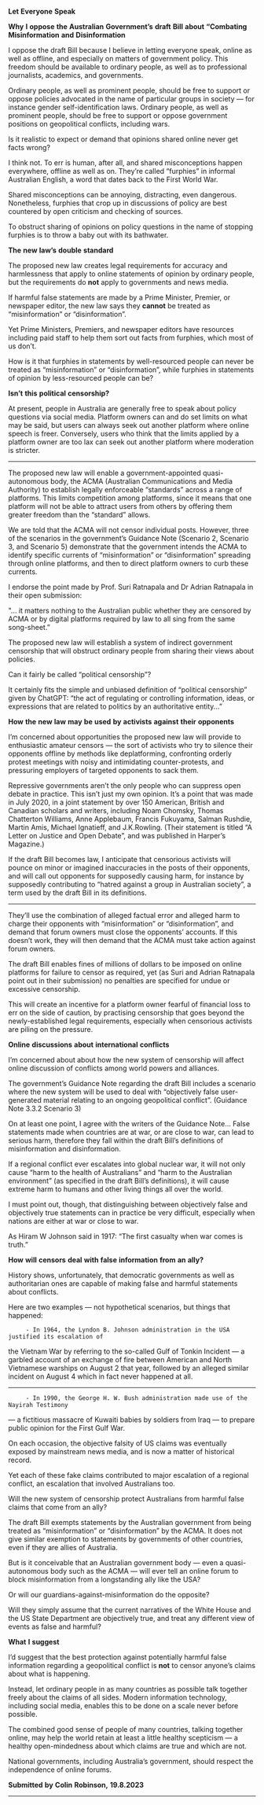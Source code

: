 **Let** **Everyone** **Speak**

**Why** **I** **oppose** **the** **Australian** **Government’s** **draft** **Bill** **about** **“Combating**
**Misinformation** **and** **Disinformation**

I oppose the draft Bill because I believe in letting everyone speak, online as well as
offline, and especially on matters of government policy. This freedom should be
available to ordinary people, as well as to professional journalists, academics, and
governments.

Ordinary people, as well as prominent people, should be free to support or oppose
policies advocated in the name of particular groups in society — for instance gender
self-identification laws. Ordinary people, as well as prominent people, should be free
to support or oppose government positions on geopolitical conflicts, including wars.

Is it realistic to expect or demand that opinions shared online never get facts wrong?

I think not. To err is human, after all, and shared misconceptions happen
everywhere, offline as well as on. They’re called “furphies” in informal Australian
English, a word that dates back to the First World War.

Shared misconceptions can be annoying, distracting, even dangerous. Nonetheless,
furphies that crop up in discussions of policy are best countered by open criticism
and checking of sources.

To obstruct sharing of opinions on policy questions in the name of stopping furphies
is to throw a baby out with its bathwater.

**The** **new** **law’s** **double** **standard**

The proposed new law creates legal requirements for accuracy and harmlessness
that apply to online statements of opinion by ordinary people, but the requirements
do **not** apply to governments and news media.

If harmful false statements are made by a Prime Minister, Premier, or newspaper
editor, the new law says they **cannot** be treated as “misinformation” or
“disinformation”.

Yet Prime Ministers, Premiers, and newspaper editors have resources including paid
staff to help them sort out facts from furphies, which most of us don’t.

How is it that furphies in statements by well-resourced people can never be treated
as “misinformation” or “disinformation”, while furphies in statements of opinion by
less-resourced people can be?

**Isn’t** **this** **political** **censorship?**

At present, people in Australia are generally free to speak about policy questions via
social media. Platform owners can and do set limits on what may be said, but users
can always seek out another platform where online speech is freer. Conversely,
users who think that the limits applied by a platform owner are too lax can seek out
another platform where moderation is stricter.


-----

The proposed new law will enable a government-appointed quasi-autonomous body,
the ACMA (Australian Communications and Media Authority) to establish legally
enforceable “standards” across a range of platforms. This limits competition among
platforms, since it means that one platform will not be able to attract users from
others by offering them greater freedom than the “standard” allows.

We are told that the ACMA will not censor individual posts. However, three of the
scenarios in the government’s Guidance Note (Scenario 2, Scenario 3, and Scenario
5) demonstrate that the government intends the ACMA to identify specific currents of
“misinformation” or “disinformation” spreading through online platforms, and then to
direct platform owners to curb these currents.

I endorse the point made by Prof. Suri Ratnapala and Dr Adrian Ratnapala in their
open submission:

"... it matters nothing to the Australian public whether they are censored by ACMA or
by digital platforms required by law to all sing from the same song-sheet.”

The proposed new law will establish a system of indirect government censorship that
will obstruct ordinary people from sharing their views about policies.

Can it fairly be called “political censorship”?

It certainly fits the simple and unbiased definition of “political censorship” given by
ChatGPT: “the act of regulating or controlling information, ideas, or expressions that
are related to politics by an authoritative entity...”

**How** **the** **new** **law** **may** **be** **used** **by** **activists** **against** **their** **opponents**

I’m concerned about opportunities the proposed new law will provide to enthusiastic
amateur censors — the sort of activists who try to silence their opponents offline by
methods like deplatforming, confronting orderly protest meetings with noisy and
intimidating counter-protests, and pressuring employers of targeted opponents to
sack them.

Repressive governments aren’t the only people who can suppress open debate in
practice. This isn’t just my own opinion. It’s a point that was made in July 2020, in a
joint statement by over 150 American, British and Canadian scholars and writers,
including Noam Chomsky, Thomas Chatterton Williams, Anne Applebaum, Francis
Fukuyama, Salman Rushdie, Martin Amis, Michael Ignatieff, and J.K.Rowling. (Their
statement is titled “A Letter on Justice and Open Debate”, and was published in
Harper’s Magazine.)

If the draft Bill becomes law, I anticipate that censorious activists will pounce on
minor or imagined inaccuracies in the posts of their opponents, and will call out
opponents for supposedly causing harm, for instance by supposedly contributing to
“hatred against a group in Australian society”, a term used by the draft Bill in its
definitions.


-----

They’ll use the combination of alleged factual error and alleged harm to charge their
opponents with “misinformation” or “disinformation”, and demand that forum owners
must close the opponents’ accounts. If this doesn’t work, they will then demand that
the ACMA must take action against forum owners.

The draft Bill enables fines of millions of dollars to be imposed on online platforms for
failure to censor as required, yet (as Suri and Adrian Ratnapala point out in their
submission) no penalties are specified for undue or excessive censorship.

This will create an incentive for a platform owner fearful of financial loss to err on the
side of caution, by practising censorship that goes beyond the newly-established
legal requirements, especially when censorious activists are piling on the pressure.

**Online** **discussions** **about** **international** **conflicts**

I’m concerned about about how the new system of censorship will affect online
discussion of conflicts among world powers and alliances.

The government’s Guidance Note regarding the draft Bill includes a scenario where
the new system will be used to deal with “objectively false user-generated material
relating to an ongoing geopolitical conflict”. (Guidance Note 3.3.2 Scenario 3)

On at least one point, I agree with the writers of the Guidance Note... False
statements made when countries are at war, or are close to war, can lead to serious
harm, therefore they fall within the draft Bill’s definitions of misinformation and
disinformation.

If a regional conflict ever escalates into global nuclear war, it will not only cause
“harm to the health of Australians” and “harm to the Australian environment” (as
specified in the draft Bill’s definitions), it will cause extreme harm to humans and
other living things all over the world.

I must point out, though, that distinguishing between objectively false and objectively
true statements can in practice be very difficult, especially when nations are either at
war or close to war.

As Hiram W Johnson said in 1917: “The first casualty when war comes is truth.”

**How** **will** **censors** **deal** **with** **false** **information** **from** **an** **ally?**

History shows, unfortunately, that democratic governments as well as authoritarian
ones are capable of making false and harmful statements about conflicts.

Here are two examples — not hypothetical scenarios, but things that happened:

         - In 1964, the Lyndon B. Johnson administration in the USA justified its escalation of
the Vietnam War by referring to the so-called Gulf of Tonkin Incident — a garbled
account of an exchange of fire between American and North Vietnamese warships
on August 2 that year, followed by an alleged similar incident on August 4 which in
fact never happened at all.


-----

         - In 1990, the George H. W. Bush administration made use of the Nayirah Testimony
— a fictitious massacre of Kuwaiti babies by soldiers from Iraq — to prepare public
opinion for the First Gulf War.

On each occasion, the objective falsity of US claims was eventually exposed by
mainstream news media, and is now a matter of historical record.

Yet each of these fake claims contributed to major escalation of a regional conflict,
an escalation that involved Australians too.

Will the new system of censorship protect Australians from harmful false claims that
come from an ally?

The draft Bill exempts statements by the Australian government from being treated
as “misinformation” or “disinformation” by the ACMA. It does not give similar
exemption to statements by governments of other countries, even if they are allies of
Australia.

But is it conceivable that an Australian government body — even a
quasi-autonomous body such as the ACMA — will ever tell an online forum to block
misinformation from a longstanding ally like the USA?

Or will our guardians-against-misinformation do the opposite?

Will they simply assume that the current narratives of the White House and the US
State Department are objectively true, and treat any different view of events as false
and harmful?

**What** **I** **suggest**

I’d suggest that the best protection against potentially harmful false information
regarding a geopolitical conflict is **not** to censor anyone’s claims about what is
happening.

Instead, let ordinary people in as many countries as possible talk together freely
about the claims of all sides. Modern information technology, including social media,
enables this to be done on a scale never before possible.

The combined good sense of people of many countries, talking together online, may
help the world retain at least a little healthy scepticism — a healthy
open-mindedness about which claims are true and which are not.

National governments, including Australia’s government, should respect the
independence of online forums.

**Submitted** **by** **Colin** **Robinson,** **19.8.2023**


-----

